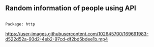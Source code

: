 ## __Random information of people using API__

```bash

Package: http

```

https://user-images.githubusercontent.com/102645700/169691983-d522d52a-93d2-4eb2-97cd-df2bd5bdee1b.mp4




